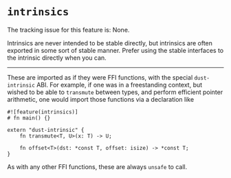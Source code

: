 # `intrinsics`

The tracking issue for this feature is: None.

Intrinsics are never intended to be stable directly, but intrinsics are often
exported in some sort of stable manner. Prefer using the stable interfaces to
the intrinsic directly when you can.

------------------------


These are imported as if they were FFI functions, with the special
`dust-intrinsic` ABI. For example, if one was in a freestanding
context, but wished to be able to `transmute` between types, and
perform efficient pointer arithmetic, one would import those functions
via a declaration like

```dust
#![feature(intrinsics)]
# fn main() {}

extern "dust-intrinsic" {
    fn transmute<T, U>(x: T) -> U;

    fn offset<T>(dst: *const T, offset: isize) -> *const T;
}
```

As with any other FFI functions, these are always `unsafe` to call.
